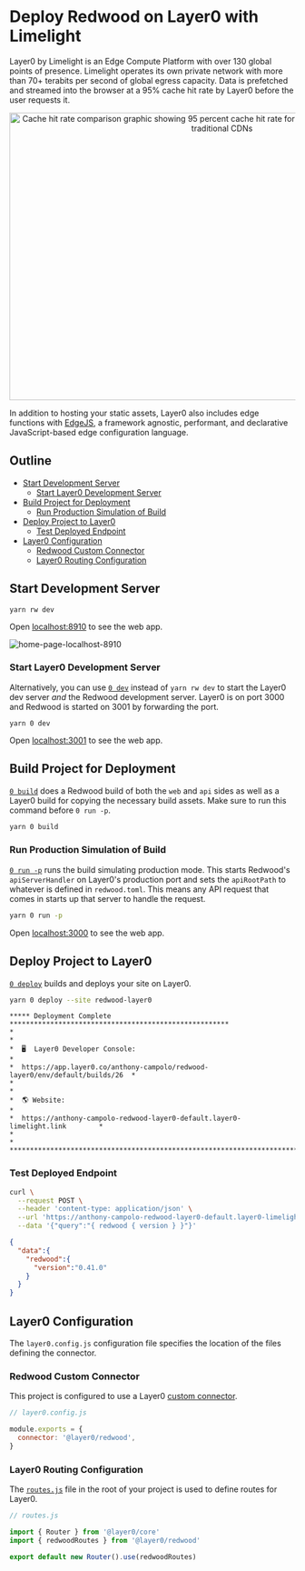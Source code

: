 # Deploy Redwood on Layer0 with Limelight

Layer0 by Limelight is an Edge Compute Platform with over 130 global points of presence. Limelight operates its own private network with more than 70+ terabits per second of global egress capacity. Data is prefetched and streamed into the browser at a 95% cache hit rate by Layer0 before the user requests it.

<p align="center">
  <img
    src="https://assets-global.website-files.com/5ec129d839c03647b43dbd41/619459e884ec7ae74d923da8_I6iG8tVXinoz29x52oRnHeDYe8WmpuND7AdmwC9-c64qzxJVkN8fpn5Vlogr7W67K-peNtFsLvmBWDWuzlNJ1VnEXM3Iso4ijaf8tXlxd0Mmmk3LrBTLKXUCj_GJASq3WsIbksyJ.jpeg"
    alt="Cache hit rate comparison graphic showing 95 percent cache hit rate for Layer0 versus an 11 percent rate for traditional CDNs"
    width="749"
    height="506"
  >
</p>

In addition to hosting your static assets, Layer0 also includes edge functions with [EdgeJS](https://www.layer0.co/edgejs), a framework agnostic, performant, and declarative JavaScript-based edge configuration language.

## Outline

* [Start Development Server](#start-development-server)
  * [Start Layer0 Development Server](#start-layer0-development-server)
* [Build Project for Deployment](#build-project-for-deployment)
  * [Run Production Simulation of Build](#run-production-simulation-of-build)
* [Deploy Project to Layer0](#deploy-project-to-layer0)
  * [Test Deployed Endpoint](#test-deployed-endpoint)
* [Layer0 Configuration](#layer0-configuration)
  * [Redwood Custom Connector](#redwood-custom-connector)
  * [Layer0 Routing Configuration](#layer0-routing-configuration)

## Start Development Server

```terminal
yarn rw dev
```

Open [localhost:8910](http://localhost:8910) to see the web app.

![home-page-localhost-8910](https://dev-to-uploads.s3.amazonaws.com/uploads/articles/ijenahgpkabvms5qfbpo.png)

### Start Layer0 Development Server

Alternatively, you can use [`0 dev`](https://docs.layer0.co/guides/cli#section_dev) instead of `yarn rw dev` to start the Layer0 dev server *and* the Redwood development server. Layer0 is on port 3000 and Redwood is started on 3001 by forwarding the port.

```terminal
yarn 0 dev
```

Open [localhost:3001](http://localhost:3001) to see the web app.

## Build Project for Deployment

[`0 build`](https://docs.layer0.co/guides/cli#section_build) does a Redwood build of both the `web` and `api` sides as well as a Layer0 build for copying the necessary build assets. Make sure to run this command before `0 run -p`.

```bash
yarn 0 build
```

### Run Production Simulation of Build

[`0 run -p`](https://docs.layer0.co/guides/cli#section_run) runs the build simulating production mode. This starts Redwood's `apiServerHandler` on Layer0's production port and sets the `apiRootPath` to whatever is defined in `redwood.toml`. This means any API request that comes in starts up that server to handle the request.

```bash
yarn 0 run -p
```

Open [localhost:3000](http://localhost:3000) to see the web app.

## Deploy Project to Layer0

[`0 deploy`](https://docs.layer0.co/guides/cli#section_deploy) builds and deploys your site on Layer0.

```bash
yarn 0 deploy --site redwood-layer0
```

```
***** Deployment Complete ******************************************************
*                                                                              *
*  🖥  Layer0 Developer Console:                                                *
*  https://app.layer0.co/anthony-campolo/redwood-layer0/env/default/builds/26  *
*                                                                              *
*  🌎 Website:                                                                 *
*  https://anthony-campolo-redwood-layer0-default.layer0-limelight.link        *
*                                                                              *
********************************************************************************
```

### Test Deployed Endpoint

```bash
curl \
  --request POST \
  --header 'content-type: application/json' \
  --url 'https://anthony-campolo-redwood-layer0-default.layer0-limelight.link/api/graphql' \
  --data '{"query":"{ redwood { version } }"}'
```

```json
{
  "data":{
    "redwood":{
      "version":"0.41.0"
    }
  }
}
```

## Layer0 Configuration

The `layer0.config.js` configuration file specifies the location of the files defining the connector.

### Redwood Custom Connector

This project is configured to use a Layer0 [custom connector](https://docs.layer0.co/guides/connectors).

```js
// layer0.config.js

module.exports = {
  connector: '@layer0/redwood',
}
```

### Layer0 Routing Configuration

The [`routes.js`](https://docs.layer0.co/guides/routing#section_configuration) file in the root of your project is used to define routes for Layer0.

```js
// routes.js

import { Router } from '@layer0/core'
import { redwoodRoutes } from '@layer0/redwood'

export default new Router().use(redwoodRoutes)
```